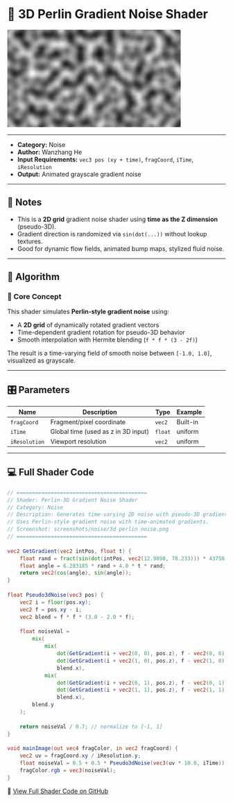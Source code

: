 # 🧩 3D Perlin Gradient Noise Shader

<img src="https://github.com/saeedelsayed/Procedural-Shaders/blob/main/screenshots/noise/3d%20perlin%20noise.png?raw=true" alt="3D Perlin Noise Output" width="400" height="225">

---

- **Category:** Noise  
- **Author:** Wanzhang He
- **Input Requirements:** `vec3 pos (xy + time)`, `fragCoord`, `iTime`, `iResolution`  
- **Output:** Animated grayscale gradient noise

---

## 📌 Notes

- This is a **2D grid** gradient noise shader using **time as the Z dimension** (pseudo-3D).
- Gradient direction is randomized via `sin(dot(...))` without lookup textures.
- Good for dynamic flow fields, animated bump maps, stylized fluid noise.

---

## 🧠 Algorithm

### 🔷 Core Concept

This shader simulates **Perlin-style gradient noise** using:

- A **2D grid** of dynamically rotated gradient vectors  
- Time-dependent gradient rotation for pseudo-3D behavior  
- Smooth interpolation with Hermite blending (`f * f * (3 - 2f)`)

The result is a time-varying field of smooth noise between `[-1.0, 1.0]`, visualized as grayscale.

---

## 🎛️ Parameters

| Name         | Description                          | Type    | Example     |
|--------------|--------------------------------------|---------|-------------|
| `fragCoord`  | Fragment/pixel coordinate             | `vec2`  | Built-in    |
| `iTime`      | Global time (used as z in 3D input)   | `float` | uniform     |
| `iResolution`| Viewport resolution                   | `vec2`  | uniform     |

---

## 💻 Full Shader Code

```glsl
// ==========================================
// Shader: Perlin-3D Gradient Noise Shader
// Category: Noise
// Description: Generates time-varying 2D noise with pseudo-3D gradient noise using dynamic gradients.
// Uses Perlin-style gradient noise with time-animated gradients.
// Screenshot: screenshots/noise/3d perlin noise.png
// ==========================================

vec2 GetGradient(vec2 intPos, float t) {
    float rand = fract(sin(dot(intPos, vec2(12.9898, 78.233))) * 43758.5453);
    float angle = 6.283185 * rand + 4.0 * t * rand;
    return vec2(cos(angle), sin(angle));
}

float Pseudo3dNoise(vec3 pos) {
    vec2 i = floor(pos.xy);
    vec2 f = pos.xy - i;
    vec2 blend = f * f * (3.0 - 2.0 * f);

    float noiseVal = 
        mix(
            mix(
                dot(GetGradient(i + vec2(0, 0), pos.z), f - vec2(0, 0)),
                dot(GetGradient(i + vec2(1, 0), pos.z), f - vec2(1, 0)),
                blend.x),
            mix(
                dot(GetGradient(i + vec2(0, 1), pos.z), f - vec2(0, 1)),
                dot(GetGradient(i + vec2(1, 1), pos.z), f - vec2(1, 1)),
                blend.x),
        blend.y
    );

    return noiseVal / 0.7; // normalize to [-1, 1]
}

void mainImage(out vec4 fragColor, in vec2 fragCoord) {
    vec2 uv = fragCoord.xy / iResolution.y;
    float noiseVal = 0.5 + 0.5 * Pseudo3dNoise(vec3(uv * 10.0, iTime));
    fragColor.rgb = vec3(noiseVal);
}
```
🔗 [View Full Shader Code on GitHub](https://github.com/friedaxvictoria/procedural_shader_framework/blob/main/shaders/shaders/noise/3D_Perlin_noise.glsl)
